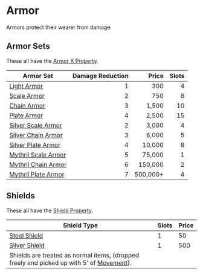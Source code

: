---
---

# Armor

Armors protect their wearer from damage. 

## Armor Sets

These all have the [Armor X Property](Individual%20Item%20Cards/Armors/Armor%20Properties/Armor%20X%20Property.md).

|Armor Set|Damage Reduction|Price|Slots|
|---------|---------------:|----:|----:|
|[Light Armor](Individual%20Item%20Cards/Armors/Mundane%20Armors/Light%20Armor.md)|1|300|4|
|[Scale Armor](Individual%20Item%20Cards/Armors/Mundane%20Armors/Scale%20Armor.md)|2|750|8|
|[Chain Armor](Individual%20Item%20Cards/Armors/Mundane%20Armors/Chain%20Armor.md)|3|1,500|10|
|[Plate Armor](Individual%20Item%20Cards/Armors/Mundane%20Armors/Plate%20Armor.md)|4|2,500|15|
|[Silver Scale Armor](Individual%20Item%20Cards/Armors/Silvered%20Armors/Silver%20Scale%20Armor.md)|2|3,000|4|
|[Silver Chain Armor](Individual%20Item%20Cards/Armors/Silvered%20Armors/Silver%20Chain%20Armor.md)|3|6,000|5|
|[Silver Plate Armor](Individual%20Item%20Cards/Armors/Silvered%20Armors/Silver%20Plate%20Armor.md)|4|10,000|8|
|[Mythril Scale Armor](Individual%20Item%20Cards/Armors/Mythril%20Armors/Mythril%20Scale%20Armor.md)|5|75,000|1|
|[Mythril Chain Armor](Individual%20Item%20Cards/Armors/Mythril%20Armors/Mythril%20Chain%20Armor.md)|6|150,000|2|
|[Mythril Plate Armor](Individual%20Item%20Cards/Armors/Mythril%20Armors/Mythril%20Plate%20Armor.md)|7|500,000+|4|

## Shields

These all have the [Shield Property](Individual%20Item%20Cards/Armors/Armor%20Properties/Shield%20Property.md).

|Shield Type|Slots|Price|
|-----------|-----|-----|
|[Steel Shield](Individual%20Item%20Cards/Armors/Mundane%20Armors/Steel%20Shield.md)|1|50|
|[Silver Shield](Individual%20Item%20Cards/Armors/Silvered%20Armors/Silver%20Shield.md)|1|500|
|Shields are treated as normal items, (dropped freely and picked up with 5’ of [Movement](../../Game%20Procedures/Movement.md)).|||
